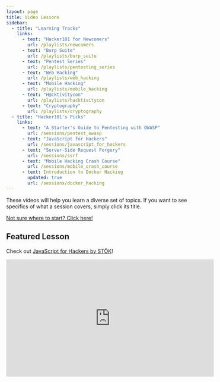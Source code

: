 ```yaml
---
layout: page
title: Video Lessons
sidebar:
  - title: "Learning Tracks"
    links:
      - text: "Hacker101 for Newcomers"
        url: /playlists/newcomers
      - text: "Burp Suite"
        url: /playlists/burp_suite
      - text: "Pentest Series"
        url: /playlists/pentesting_series
      - text: "Web Hacking"
        url: /playlists/web_hacking
      - text: "Mobile Hacking"
        url: /playlists/mobile_hacking
      - text: "H@cktivitycon"
        url: /playlists/hacktivitycon
      - text: "Cryptography"
        url: /playlists/cryptography
  - title: "Hacker101's Picks"
    links:
      - text: "A Starter's Guide to Pentesting with OWASP"
        url: /sessions/pentest_owasp
      - text: "JavaScript for Hackers"
        url: /sessions/javascript_for_hackers
      - text: "Server-Side Request Forgery"
        url: /sessions/ssrf
      - text: "Mobile Hacking Crash Course"
        url: /sessions/mobile_crash_course
      - text: Introduction to Docker Hacking 
        updated: true
        url: /sessions/docker_hacking
---
```


These videos will help you learn a diverse set of topics. If you want to see specifics of what a session covers, simply click its title.

<a class="btn btn-primary" href="/start-here">
  Not sure where to start? Click here!
</a>

## Featured Lesson
Check out [JavaScript for Hackers by STÖK](/sessions/javascript_for_hackers)!
<iframe width="560" height="315" src="https://www.youtube-nocookie.com/embed/FTeE3OrTNoA" title="YouTube video player" frameborder="0" allow="accelerometer; autoplay; clipboard-write; encrypted-media; gyroscope; picture-in-picture" allowfullscreen></iframe>
